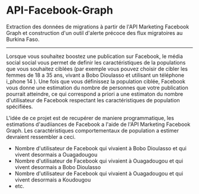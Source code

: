# API-Facebook-Graph
Extraction des données de migrations à partir de l'API Marketing Facebook Graph et construction d'un outil d'alerte précoce des flux migratoires au Burkina Faso.

**********************************

Lorsque vous souhaitez boostez une publication sur Facebook, le média social social vous permet de definir les caractéristiques de la populations que vous souhaitez ciblées (par exemple vous pouvez choisir de cibler les femmes de 18 a 35 ans, vivant a Bobo Dioulasso et utilisant un téléphone i_phone 14 ). Une fois que vous définissez la population ciblée, Facebook vous donne une estimation du nombre de personnes que votre publication pourrait atteindre, ce qui correspond a priori a une estimaton du nombre d'utilisateur de Facebook respectant les caractéristiques de population spécifiées.

L'idée de ce projet est de recupérer de maniere programmatique, les estimations d'audiiances de Facebook a l'aide de l'API Marketing Facebook Graph. Les caractéristiques comportementaux de population a estimer devraient ressembler a ceci.
*  Nombre d'utilisateur de Facebook qui vivaient à Bobo Dioulasso et qui vivent desormais a Ouagadougou
*  Nombre d'utilisateur de Facebook qui vivaient à Ouagadougou et qui vivent desormais a Bobo Dioulasso
*  Nombre d'utilisateur de Facebook qui vivaient à Ouagadougou et qui vivent desormais a Koudougou
*  etc. 
